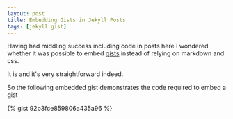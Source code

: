 ```yaml
---
layout: post
title: Embedding Gists in Jekyll Posts
tags: [jekyll gist]
---
```

Having had middling success including code in posts here I wondered whether it was possible to embed [gists](https://gist.github.com) instead of relying on markdown and css.

It is and it's very straightforward indeed.

So the following embedded gist demonstrates the code required to embed a gist

{% gist 92b3fce859806a435a96 %}
